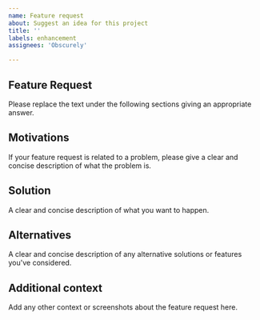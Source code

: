 ```yaml
---
name: Feature request
about: Suggest an idea for this project
title: ''
labels: enhancement
assignees: 'Obscurely'

---
```


## Feature Request

Please replace the text under the following sections giving an appropriate
answer.

## Motivations

If your feature request is related to a problem, please give a clear and concise
description of what the problem is.

## Solution

A clear and concise description of what you want to happen.

## Alternatives

A clear and concise description of any alternative solutions or features you've considered.

## Additional context

Add any other context or screenshots about the feature request here.
